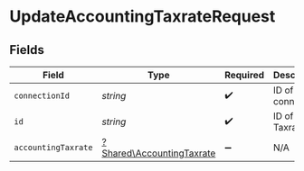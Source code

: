 # UpdateAccountingTaxrateRequest


## Fields

| Field                                                                 | Type                                                                  | Required                                                              | Description                                                           |
| --------------------------------------------------------------------- | --------------------------------------------------------------------- | --------------------------------------------------------------------- | --------------------------------------------------------------------- |
| `connectionId`                                                        | *string*                                                              | :heavy_check_mark:                                                    | ID of the connection                                                  |
| `id`                                                                  | *string*                                                              | :heavy_check_mark:                                                    | ID of the Taxrate                                                     |
| `accountingTaxrate`                                                   | [?Shared\AccountingTaxrate](../../Models/Shared/AccountingTaxrate.md) | :heavy_minus_sign:                                                    | N/A                                                                   |